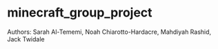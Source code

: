 # minecraft_group_project

Authors: Sarah Al-Tememi, Noah Chiarotto-Hardacre, Mahdiyah Rashid, Jack Twidale
